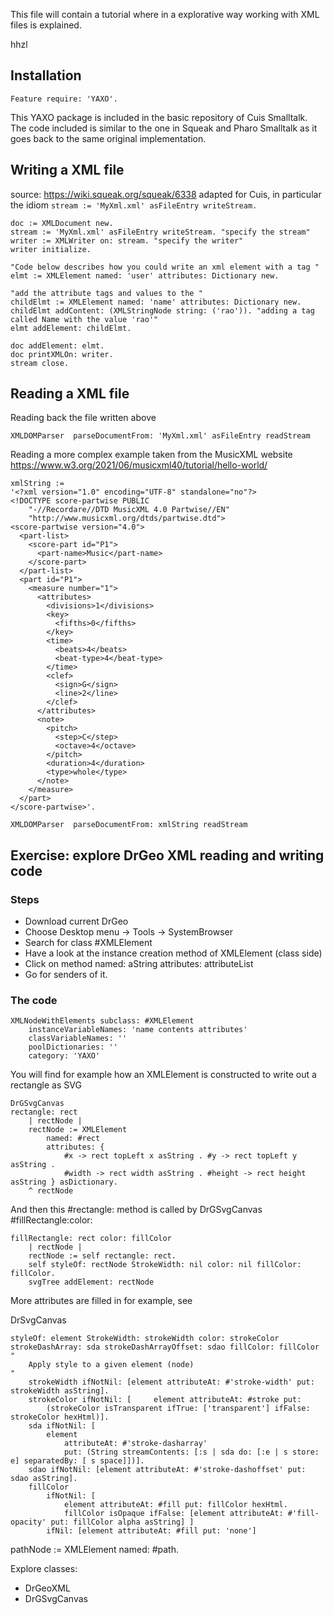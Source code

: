 This file will contain a tutorial where in a explorative way working with XML files is explained.

hhzl

## Installation
````
Feature require: 'YAXO'. 
````

This YAXO package is included in the basic repository of Cuis Smalltalk. The code included is similar to the one in Squeak and Pharo Smalltalk as it goes back to the same original implementation.

## Writing a XML file
source: https://wiki.squeak.org/squeak/6338
adapted for Cuis, in particular the idiom
`stream := 'MyXml.xml' asFileEntry writeStream.`

````
doc := XMLDocument new.
stream := 'MyXml.xml' asFileEntry writeStream. "specify the stream"
writer := XMLWriter on: stream. "specify the writer"
writer initialize.
 
"Code below describes how you could write an xml element with a tag "
elmt := XMLElement named: 'user' attributes: Dictionary new.
 
"add the attribute tags and values to the "
childElmt := XMLElement named: 'name' attributes: Dictionary new.
childElmt addContent: (XMLStringNode string: ('rao')). "adding a tag called Name with the value 'rao'"
elmt addElement: childElmt.
 
doc addElement: elmt.
doc printXMLOn: writer.
stream close.
````

## Reading a XML file

Reading back the file written above

````
XMLDOMParser  parseDocumentFrom: 'MyXml.xml' asFileEntry readStream
````

Reading a more complex example taken from the MusicXML website
https://www.w3.org/2021/06/musicxml40/tutorial/hello-world/

````
xmlString := 
'<?xml version="1.0" encoding="UTF-8" standalone="no"?>
<!DOCTYPE score-partwise PUBLIC
    "-//Recordare//DTD MusicXML 4.0 Partwise//EN"
    "http://www.musicxml.org/dtds/partwise.dtd">
<score-partwise version="4.0">
  <part-list>
    <score-part id="P1">
      <part-name>Music</part-name>
    </score-part>
  </part-list>
  <part id="P1">
    <measure number="1">
      <attributes>
        <divisions>1</divisions>
        <key>
          <fifths>0</fifths>
        </key>
        <time>
          <beats>4</beats>
          <beat-type>4</beat-type>
        </time>
        <clef>
          <sign>G</sign>
          <line>2</line>
        </clef>
      </attributes>
      <note>
        <pitch>
          <step>C</step>
          <octave>4</octave>
        </pitch>
        <duration>4</duration>
        <type>whole</type>
      </note>
    </measure>
  </part>
</score-partwise>'.

XMLDOMParser  parseDocumentFrom: xmlString readStream
````


## Exercise: explore DrGeo XML reading and writing code

### Steps
- Download current DrGeo
- Choose Desktop menu -> Tools -> SystemBrowser
- Search for class #XMLElement
- Have a look at the instance creation method of XMLElement (class side)
- Click on method named: aString attributes: attributeList
- Go for senders of it.

### The code
````
XMLNodeWithElements subclass: #XMLElement
	instanceVariableNames: 'name contents attributes'
	classVariableNames: ''
	poolDictionaries: ''
	category: 'YAXO'
````

You will find for example how an XMLElement is constructed to write out a rectangle as SVG

````
DrGSvgCanvas
rectangle: rect
	| rectNode |
	rectNode := XMLElement 
		named: #rect 
		attributes: {
			#x -> rect topLeft x asString . #y -> rect topLeft y asString .
			#width -> rect width asString . #height -> rect height asString } asDictionary.
	^ rectNode
````

And then this #rectangle: method is called by DrGSvgCanvas #fillRectangle:color:

````
fillRectangle: rect color: fillColor
	| rectNode |
	rectNode := self rectangle: rect.
	self styleOf: rectNode StrokeWidth: nil color: nil fillColor: fillColor.
	svgTree addElement: rectNode
````

More attributes are filled in for example, see

DrSvgCanvas

````
styleOf: element StrokeWidth: strokeWidth color: strokeColor strokeDashArray: sda strokeDashArrayOffset: sdao fillColor: fillColor
"
	Apply style to a given element (node) 
"
	strokeWidth ifNotNil: [element attributeAt: #'stroke-width' put: strokeWidth asString].
	strokeColor ifNotNil: [		element attributeAt: #stroke put: 
		(strokeColor isTransparent ifTrue: ['transparent'] ifFalse:		strokeColor hexHtml)].
	sda ifNotNil: [
		element 
			attributeAt: #'stroke-dasharray' 
			put: (String streamContents: [:s | sda do: [:e | s store: e] separatedBy: [ s space]])].
	sdao ifNotNil: [element attributeAt: #'stroke-dashoffset' put: sdao asString].
	fillColor 
		ifNotNil: [
			element attributeAt: #fill put: fillColor hexHtml.
			fillColor isOpaque ifFalse: [element attributeAt: #'fill-opacity' put: fillColor alpha asString] ]
		ifNil: [element attributeAt: #fill put: 'none']

````


pathNode := XMLElement named: #path.

Explore classes:

- DrGeoXML
- DrGSvgCanvas

